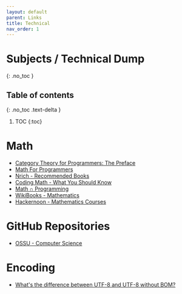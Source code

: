 ```yaml
---
layout: default
parent: Links
title: Technical
nav_order: 1
---
```


# Subjects / Technical Dump
{: .no_toc }

## Table of contents
{: .no_toc .text-delta }

1. TOC
{:toc}

# Math

- [Category Theory for Programmers: The Preface](https://bartoszmilewski.com/2014/10/28/category-theory-for-programmers-the-preface/)
- [Math For Programmers](http://wiki.c2.com/?MathForProgrammers..here)
- [Nrich - Recommended Books](https://nrich.maths.org/books)
- [Coding Math - What You Should Know](https://magoosh.com/data-science/coding-math-what-you-should-know/)
- [Math ∩ Programming](https://jeremykun.com/main-content/)
- [WikiBooks - Mathematics](https://en.wikibooks.org/wiki/Subject:Mathematics)
- [Hackernoon - Mathematics Courses](https://hackernoon.com/be-a-better-programmer-with-these-40-mathematics-courses-d8ca48a2f8a2)

# GitHub Repositories

- [OSSU - Computer Science](https://github.com/ossu/computer-science)


# Encoding

- [What's the difference between UTF-8 and UTF-8 without BOM?](https://stackoverflow.com/questions/2223882/whats-the-difference-between-utf-8-and-utf-8-without-bom)
